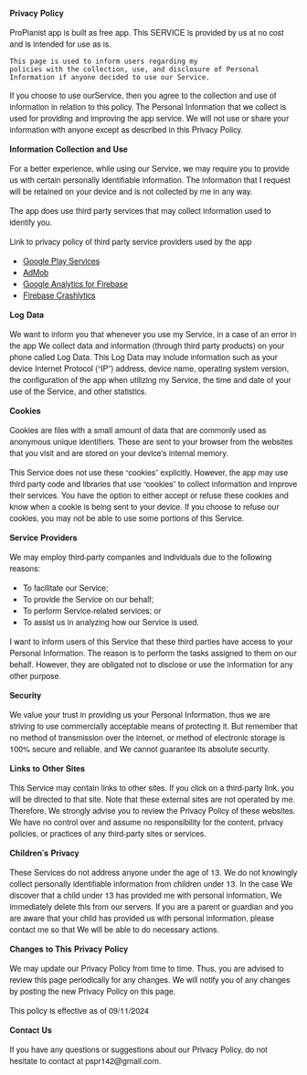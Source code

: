 
<!DOCTYPE html>
<html>
<head>
    <meta charset='utf-8'>
    <meta name='viewport' content='width=device-width'>
    <title>Privacy Policy</title>
    <style> body { font-family: 'Helvetica Neue', Helvetica, Arial, sans-serif; padding:1em; } </style>
</head>
<body>
<strong>Privacy Policy</strong>
<p>
     ProPianist app is built as free app. This SERVICE is provided by
    us at no cost and is intended for use as
    is.
</p>
<p>

    This page is used to inform users regarding my
    policies with the collection, use, and disclosure of Personal
    Information if anyone decided to use our Service.
</p>
<p>
    If you choose to use ourService, then you agree to
    the collection and use of information in relation to this
    policy. The Personal Information that we collect is
    used for providing and improving the app service. We will not use or share your information with
    anyone except as described in this Privacy Policy.
</p>

<p><strong>Information Collection and Use</strong></p>
<p>
    For a better experience, while using our Service, we
    may require you to provide us with certain personally
    identifiable information. The information that
    I request will be retained on your device and is not collected by me in any way.
</p> <div><p>
    The app does use third party services that may collect
    information used to identify you.
</p> <p>
    Link to privacy policy of third party service providers used
    by the app
</p> <ul><li><a href="https://www.google.com/policies/privacy/" target="_blank">Google Play Services</a></li><li><a href="https://support.google.com/admob/answer/6128543?hl=en" target="_blank">AdMob</a></li><li><a href="https://firebase.google.com/policies/analytics" target="_blank">Google Analytics for Firebase</a></li><li><a href="https://firebase.google.com/support/privacy/" target="_blank">Firebase Crashlytics</a></li><!----><!----><!----><!----><!----><!----><!----><!----><!----><!----><!----><!----></ul></div> <p><strong>Log Data</strong></p> <p>
    We want to inform you that whenever you
    use my Service, in a case of an error in the app
    We collect data and information (through third party
    products) on your phone called Log Data. This Log Data may
    include information such as your device Internet Protocol
    (“IP”) address, device name, operating system version, the
    configuration of the app when utilizing my Service,
    the time and date of your use of the Service, and other
    statistics.
</p> <p><strong>Cookies</strong></p> <p>
    Cookies are files with a small amount of data that are
    commonly used as anonymous unique identifiers. These are sent
    to your browser from the websites that you visit and are
    stored on your device's internal memory.
</p> <p>
    This Service does not use these “cookies” explicitly. However,
    the app may use third party code and libraries that use
    “cookies” to collect information and improve their services.
    You have the option to either accept or refuse these cookies
    and know when a cookie is being sent to your device. If you
    choose to refuse our cookies, you may not be able to use some
    portions of this Service.
</p> <p><strong>Service Providers</strong></p> <p>
    We may employ third-party companies and
    individuals due to the following reasons:
</p> <ul><li>To facilitate our Service;</li> <li>To provide the Service on our behalf;</li> <li>To perform Service-related services; or</li> <li>To assist us in analyzing how our Service is used.</li></ul> <p>
    I want to inform users of this Service
    that these third parties have access to your Personal
    Information. The reason is to perform the tasks assigned to
    them on our behalf. However, they are obligated not to
    disclose or use the information for any other purpose.
</p> <p><strong>Security</strong></p> <p>
    We value your trust in providing us your
    Personal Information, thus we are striving to use commercially
    acceptable means of protecting it. But remember that no method
    of transmission over the internet, or method of electronic
    storage is 100% secure and reliable, and We cannot
    guarantee its absolute security.
</p> <p><strong>Links to Other Sites</strong></p> <p>
    This Service may contain links to other sites. If you click on
    a third-party link, you will be directed to that site. Note
    that these external sites are not operated by me.
    Therefore, We strongly advise you to review the
    Privacy Policy of these websites. We have
    no control over and assume no responsibility for the content,
    privacy policies, or practices of any third-party sites or
    services.
</p> <p><strong>Children’s Privacy</strong></p> <p>
    These Services do not address anyone under the age of 13.
    We do not knowingly collect personally
    identifiable information from children under 13. In the case
    We discover that a child under 13 has provided
    me with personal information, We immediately
    delete this from our servers. If you are a parent or guardian
    and you are aware that your child has provided us with
    personal information, please contact me so that
    We will be able to do necessary actions.
</p> <p><strong>Changes to This Privacy Policy</strong></p> <p>
    We may update our Privacy Policy from
    time to time. Thus, you are advised to review this page
    periodically for any changes. We will
    notify you of any changes by posting the new Privacy Policy on
    this page.
</p> <p>This policy is effective as of 09/11/2024</p> <p><strong>Contact Us</strong></p> <p>
    If you have any questions or suggestions about our
    Privacy Policy, do not hesitate to contact  at pspr142@gmail.com.
</p>
</body>
</html>
